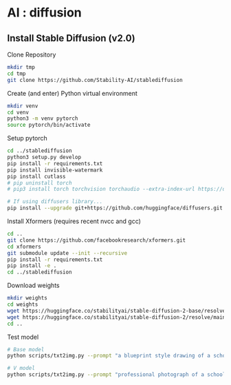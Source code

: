 # AI : diffusion

## Install Stable Diffusion (v2.0)

Clone Repository

```bash
mkdir tmp
cd tmp
git clone https://github.com/Stability-AI/stablediffusion
```

Create (and enter) Python virtual environment

```bash
mkdir venv
cd venv
python3 -m venv pytorch
source pytorch/bin/activate
```

Setup pytorch

```bash
cd ../stablediffusion
python3 setup.py develop
pip install -r requirements.txt
pip install invisible-watermark
pip install cutlass
# pip uninstall torch
# pip3 install torch torchvision torchaudio --extra-index-url https://download.pytorch.org/whl/cpu

# If using diffusers library...
pip install --upgrade git+https://github.com/huggingface/diffusers.git transformers accelerate scipy
```

Install Xformers (requires recent nvcc and gcc)

```bash
cd ..
git clone https://github.com/facebookresearch/xformers.git
cd xformers
git submodule update --init --recursive
pip install -r requirements.txt
pip install -e .
cd ../stablediffusion
```

Download weights

```bash
mkdir weights
cd weights
wget https://huggingface.co/stabilityai/stable-diffusion-2-base/resolve/main/512-base-ema.ckpt
wget https://huggingface.co/stabilityai/stable-diffusion-2/resolve/main/768-v-ema.ckpt # Note: 4.9 Gigabytes
cd ..
```

Test model

```bash
# Base model
python scripts/txt2img.py --prompt "a blueprint style drawing of a school designed by buckminster fuller" --ckpt weights/512-base-ema.ckpt --config configs/stable-diffusion/v2-inference.yaml --H 256 --W 256

# V model
python scripts/txt2img.py --prompt "professional photograph of a school designed by buckminster fuller" --ckpt weights/768-v-ema.ckpt --config configs/stable-diffusion/v2-inference-v.yaml --H 768 --W 768
```
